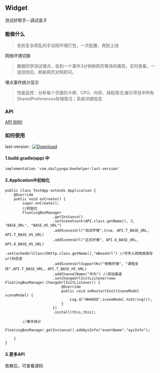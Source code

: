 ## Widget

测试好帮手--调试盒子

### 能做什么

> 告别复杂烦乱的手动改环境打包，一次配置，爽到上线

网络环境切换 

> 数据同学测试埋点，告别一个事件3分钟刷网页等待的痛苦。实时查看，一组测完后，刷新网页对照即可。

埋点事件统计显示

> 性能监控：分析每个页面的卡顿、CPU、内存、线程情况;展示项目中所有SharedPreferences存储情况；系统详细信息



### API

[ API WIKI](https://github.com/funnyzhaov/Widget/wiki/%E6%A0%B8%E5%BF%83API%E8%AF%B4%E6%98%8E)

### 如何使用

last-version :  [ ![Download](https://api.bintray.com/packages/funnyzhaov/maven/boxhelper/images/download.svg?version=2.1.2) ](https://bintray.com/funnyzhaov/maven/boxhelper/2.1.2/link)


#### 1.build.gradle(app) 中

```
implementation 'com.dailyyoga:boxhelper:last-version'

```

#### 2.Application中初始化

```
public class TestApp extends Application {
    @Override
    public void onCreate() {
        super.onCreate();
        //初始化
        FloatingBoxManager
                      .getInstance()
                      .setSceneCount(API.class.getName(), 3, "BASE_URL", "BASE_H5_URL")
                      .addScenesUrl("测试环境",true, API.T_BASE_URL, API.T_BASE_H5_URL)
                      .addScenesUrl("正式环境", API.O_BASE_URL, API.O_BASE_H5_URL)
                      .setCachedUrlClass(OHttp.class.getName(),"mBaseUrl") //可传入网络类保存url的信息
                      .addScenesUrlSupportKv("特殊环境", "课程支持",API.T_BASE_URL, API.T_BASE_H5_URL)
                      .addChannelName("华为") //添加渠道
                      .setChangeUrlInitListener(new FloatingBoxManager.ChangeUrlInitListener() {
                          @Override
                          public void onRestartInit(SceneModel sceneModel) {
                              Log.d("HHHOOO",sceneModel.toString());
                          }
                      })
                      .install(this,this);

        //事件统计
        FloatingBoxManager.getInstance().addAysInfo("eventName","aysInfo");

    }
}

```


#### 3.更多API

依赖后，可查看源码


